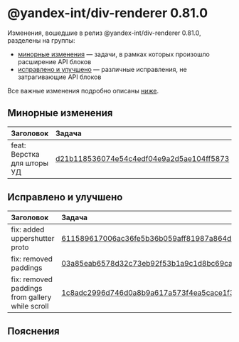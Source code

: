 # @yandex-int/div-renderer 0.81.0

<!-- ЧЕЛОВЕЧЕСКОЕ ВСТУПЛЕНИЕ -->

Изменения, вошедшие в релиз @yandex-int/div-renderer 0.81.0, разделены на группы:

* [минорные изменения](#Минорные-изменения) — задачи, в рамках которых произошло расширение API блоков
* [исправлено и улучшено](#Исправлено-и-улучшено) — различные исправления, не затрагивающие API блоков

Все важные изменения подробно описаны [ниже](#Пояснения).

## Минорные изменения

| Заголовок                  | Задача                                     | PR  |
| :------------------------- | :----------------------------------------- | :-- |
| feat: Верстка для шторы УД | [d21b118536074e54c4edf04e9a2d5ae104ff5873] | N/A |

## Исправлено и улучшено

| Заголовок                                       | Задача                                     | PR  |
| :---------------------------------------------- | :----------------------------------------- | :-- |
| fix: added uppershutter proto                   | [611589617006ac36fe5b36b059aff81987a864d7] | N/A |
| fix: removed paddings                           | [03a85eab6578d32c73eb92f53b1a9c1d8bc69ca3] | N/A |
| fix: removed paddings from gallery while scroll | [1c8adc2996d746d0a8b9a617a573f4ea5cace1f3] | N/A |

## Пояснения

[d21b118536074e54c4edf04e9a2d5ae104ff5873]: https://a.yandex-team.ru/arc_vcs/commit/d21b118536074e54c4edf04e9a2d5ae104ff5873
[611589617006ac36fe5b36b059aff81987a864d7]: https://a.yandex-team.ru/arc_vcs/commit/611589617006ac36fe5b36b059aff81987a864d7
[03a85eab6578d32c73eb92f53b1a9c1d8bc69ca3]: https://a.yandex-team.ru/arc_vcs/commit/03a85eab6578d32c73eb92f53b1a9c1d8bc69ca3
[1c8adc2996d746d0a8b9a617a573f4ea5cace1f3]: https://a.yandex-team.ru/arc_vcs/commit/1c8adc2996d746d0a8b9a617a573f4ea5cace1f3
